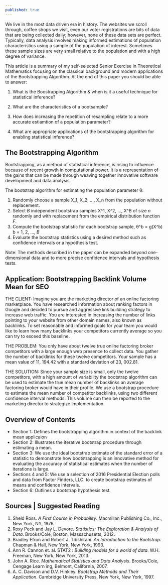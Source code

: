 ```yaml
---
published: true
---
```

We live in the most data driven era in history. The websites we scroll through, coffee shops we visit, even our voter registrations are bits of data that are being collected daily; however, none of these data sets are perfect. Typically, data analysis involves making informed estimations of population characteristics using a sample of the population of interest. Sometimes these sample sizes are very small relative to the population and with a high degree of variance. 

This article is a summary of my self-selected Senior Exercise in Theoretical Mathematics focusing on the classical background and modern applications of the Bootstrapping Algorithm. At the end of this paper you should be able to answer:

1. What is the Boostrapping Algorithm & when is it a useful technique for statistical inference?

2. What are the characteristics of a bootsample?

3. How does increasing the repetition of resampling relate to a more accurate estiamtion of a population parameter?

4. What are appropriate applications of the bootstrapping algorithm for enabling statistical inference? 

## The Bootstrapping Algorithm 

Bootstrapping, as a method of statistical inference, is rising to influence because of recent growth in computational power. It is a representation of the gains that can be made through weaving together innovative software development and data analysis. 

  The bootstrap algorithm for estimating the population parameter θ:
  1. Randomly choose a sample X_1, X_2, ..., X_n from the population without replacement. 
  2. Select _B_ independent bootstrap samples X^1, X^2, ..., X^B of size _n_ randomly and with replacement from the empirical distribution function _F_. 
  3. Compute the bootstrap statistic for each bootstrap sample, 
  θ^b = g(X^b) b = 1, 2, ..., _B_ 
  4. Evaluate the bootstrap statistics using a desired method such as confidence intervals or a hypothesis test.
  
Note: The methods described in the paper can be expanded beyond one-dimensional data and to more precise confidence intervals and hypothesis tests.

## Application: Bootstrapping Backlink Volume Mean for SEO

THE CLIENT: Imagine you are the marketing director of an online factoring marketplace. You have researched information about ranking factors in Google and decided to pursue and aggressive link building strategy to increase web traffic. You are interested in increasing the number of links pointing to your website from other domain names, also known as backlinks. To set reasonable and informed goals for your team you would like to learn how many backlinks your competitors currently average so you can try to exceed this baseline. 

THE PROBLEM: You only have about twelve true online factoring broker competitors with a large enough web presence to collect data. You gather the number of backlinks for these twelve competitors. Your sample has a mean value of 11, 194.42 with a standard deviation of 23, 002.81. 

THE SOLUTION: Since your sample size is small, only the twelve competitors, with a high amount of variability the bootstrap algorithm can be used to estimate the true mean number of backlinks an average factoring broker would have in their profile. We use a bootstrap procedure to estimate the mean number of competitor backlinks, using two different confidence interval methods. This volume can then be reported to the marketing director to strategize implementation. 

## Overview of Contents

- Section 1: Defines the bootstrapping algorithm in context of the backlink mean applicaion
- Section 2: Illustrates the iterative bootstrap procedure through estimating a mean. 
- Section 3: We use the ideal bootstrap estimate of the standard error of a statistic to demonstrate how bootstrapping is an innovative method for evaluating the accuracy of statistical estimates when the number of iterations is large. 
- Sections 4 and 5: We use a selection of 2016 Presidential Election polls and data from Factor Finders, LLC. to create bootstrap estimates of means and confidence intervals. 
- Section 6: Outlines a bootstrap hypothesis test. 

## Sources | Suggested Reading

1. Sheld Ross. _A First Course in Probability_. Macmillan Publishing Co., Inc., New York, NY, 1976. 
2. Roxy Peck and Jay L. Devore. _Statistics: The Exploration & Analysis of Data_. Brooks/Cole, Boston, Massachusetts, 2012. 
3. Bradley Efron and Robert J. Tibshirani. _An Introduction to the Bootstrap_. Chapman & Hall, New York, New York, 1993. 
4. Ann R. Cannon et. al. STAT2 : _Building models for a world of data_. W.H. Freeman, New York, New York, 2013. 
5. John A. Rice. _Mathematical Statistics and Data Analysis_. Brooks/Cole, Cengage Learn ing, Belmont, California, 2007. 
7. A. C. Davison and D.V. Hinkley. _Bootstrap Methods and Their Application_. Cambridge University Press, New York, New York, 1997.
